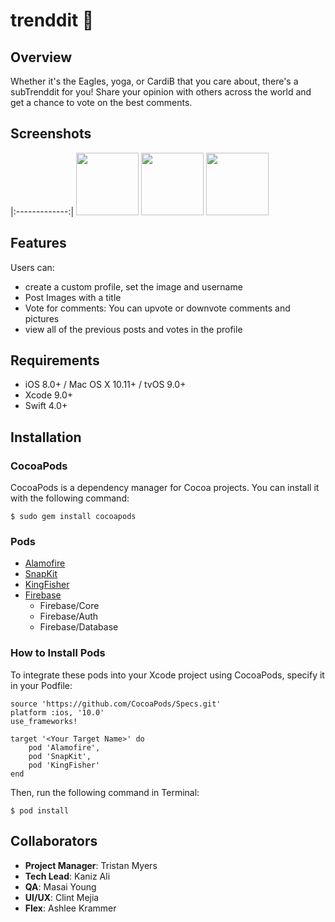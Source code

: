 # trenddit 🎯

## Overview
Whether it's the Eagles, yoga, or CardiB that you care about, there's a subTrenddit for you! Share your opinion with others across the world and get a chance to vote on the best comments.

## Screenshots

|:-------------:|
<img src="https://user-images.githubusercontent.com/27717536/40210228-bcdcac46-5a11-11e8-9bf7-a5d6c5c20f6f.jpeg" width="100">
<img src="https://user-images.githubusercontent.com/27717536/40210234-c3589e0e-5a11-11e8-9b0f-8f1378ffbc3d.jpeg" width="100">
<img src="https://user-images.githubusercontent.com/27717536/40210237-c55fed06-5a11-11e8-8e2e-5fd7179fdcd0.jpeg" width="100">

## Features
Users can: 
- create a custom profile, set the image and username
- Post Images with a title 
- Vote for comments: You can upvote or downvote comments and pictures 
- view all of the previous posts and votes in the profile

## Requirements
- iOS 8.0+ / Mac OS X 10.11+ / tvOS 9.0+
- Xcode 9.0+
- Swift 4.0+

## Installation

### CocoaPods
CocoaPods is a dependency manager for Cocoa projects. You can install it with the following command:

`$ sudo gem install cocoapods`

### Pods
- [Alamofire](https://github.com/Alamofire/Alamofire)
- [SnapKit](http://snapkit.io/docs)
- [KingFisher](https://github.com/onevcat/Kingfisher)
- [Firebase](https://firebase.google.com)
	- Firebase/Core
	- Firebase/Auth
	- Firebase/Database

### How to Install Pods
To integrate these pods into your Xcode project using CocoaPods, specify it in your Podfile:

```
source 'https://github.com/CocoaPods/Specs.git'
platform :ios, '10.0'
use_frameworks!

target '<Your Target Name>' do
    pod 'Alamofire',
    pod 'SnapKit',
    pod 'KingFisher'
end
```

Then, run the following command in Terminal:

`$ pod install`

## Collaborators
- **Project Manager**: Tristan Myers 
- **Tech Lead**: Kaniz Ali  
- **QA**: Masai Young
- **UI/UX**: Clint Mejia  
- **Flex**: Ashlee Krammer
